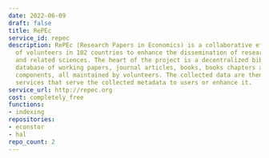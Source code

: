 ```yaml
---
date: 2022-06-09
draft: false
title: RePEc
service_id: repec
description: RePEc (Research Papers in Economics) is a collaborative effort of hundreds
  of volunteers in 102 countries to enhance the dissemination of research in Economics
  and related sciences. The heart of the project is a decentralized bibliographic
  database of working papers, journal articles, books, books chapters and software
  components, all maintained by volunteers. The collected data are then used in various
  services that serve the collected metadata to users or enhance it.
service_url: http://repec.org
cost: completely_free
functions:
- indexing
repositories:
- econstor
- hal
repo_count: 2
---
```



